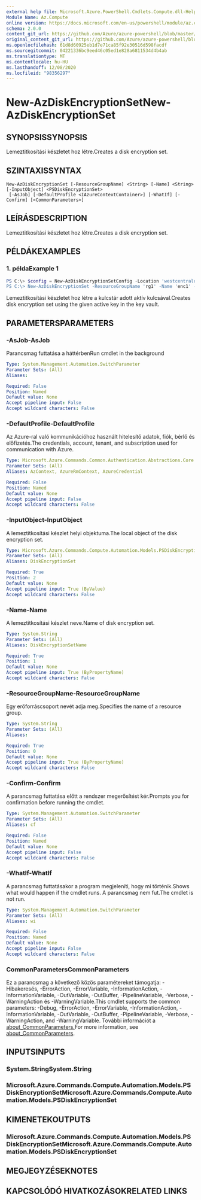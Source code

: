 ```yaml
---
external help file: Microsoft.Azure.PowerShell.Cmdlets.Compute.dll-Help.xml
Module Name: Az.Compute
online version: https://docs.microsoft.com/en-us/powershell/module/az.compute/new-azdiskencryptionset.md
schema: 2.0.0
content_git_url: https://github.com/Azure/azure-powershell/blob/master/src/Compute/Compute/help/New-AzDiskEncryptionSet.md
original_content_git_url: https://github.com/Azure/azure-powershell/blob/master/src/Compute/Compute/help/New-AzDiskEncryptionSet.md
ms.openlocfilehash: 61d8d60925eb1d7e71ca85f92e30516d598facdf
ms.sourcegitcommit: 04221336bc9eed46c05ed1e828a6811534d4b4ab
ms.translationtype: MT
ms.contentlocale: hu-HU
ms.lasthandoff: 12/08/2020
ms.locfileid: "98356297"
---
```

# <span data-ttu-id="bd444-101">New-AzDiskEncryptionSet</span><span class="sxs-lookup"><span data-stu-id="bd444-101">New-AzDiskEncryptionSet</span></span>

## <span data-ttu-id="bd444-102">SYNOPSIS</span><span class="sxs-lookup"><span data-stu-id="bd444-102">SYNOPSIS</span></span>
<span data-ttu-id="bd444-103">Lemeztitkosítási készletet hoz létre.</span><span class="sxs-lookup"><span data-stu-id="bd444-103">Creates a disk encryption set.</span></span>

## <span data-ttu-id="bd444-104">SZINTAXIS</span><span class="sxs-lookup"><span data-stu-id="bd444-104">SYNTAX</span></span>

```
New-AzDiskEncryptionSet [-ResourceGroupName] <String> [-Name] <String> [-InputObject] <PSDiskEncryptionSet>
 [-AsJob] [-DefaultProfile <IAzureContextContainer>] [-WhatIf] [-Confirm] [<CommonParameters>]
```

## <span data-ttu-id="bd444-105">LEÍRÁS</span><span class="sxs-lookup"><span data-stu-id="bd444-105">DESCRIPTION</span></span>
<span data-ttu-id="bd444-106">Lemeztitkosítási készletet hoz létre.</span><span class="sxs-lookup"><span data-stu-id="bd444-106">Creates a disk encryption set.</span></span>

## <span data-ttu-id="bd444-107">PÉLDÁK</span><span class="sxs-lookup"><span data-stu-id="bd444-107">EXAMPLES</span></span>

### <span data-ttu-id="bd444-108">1. példa</span><span class="sxs-lookup"><span data-stu-id="bd444-108">Example 1</span></span>
```powershell
PS C:\> $config = New-AzDiskEncryptionSetConfig -Location 'westcentralus' -KeyUrl "https://valut1.vault.azure.net:443/keys/key1/mykey" -SourceVaultId '/subscriptions/00000000-0000-0000-0000-000000000000/resourceGroups/rg1/providers/Microsoft.KeyVault/vaults/vault1 -IdentityType 'SystemAssigned'
PS C:\> New-AzDiskEncryptionSet -ResourceGroupName 'rg1' -Name 'enc1' -DiskEncryptionSet $config;
```

<span data-ttu-id="bd444-109">Lemeztitkosítási készletet hoz létre a kulcstár adott aktív kulcsával.</span><span class="sxs-lookup"><span data-stu-id="bd444-109">Creates disk encryption set using the given active key in the key vault.</span></span>

## <span data-ttu-id="bd444-110">PARAMETERS</span><span class="sxs-lookup"><span data-stu-id="bd444-110">PARAMETERS</span></span>

### <span data-ttu-id="bd444-111">-AsJob</span><span class="sxs-lookup"><span data-stu-id="bd444-111">-AsJob</span></span>
<span data-ttu-id="bd444-112">Parancsmag futtatása a háttérben</span><span class="sxs-lookup"><span data-stu-id="bd444-112">Run cmdlet in the background</span></span>

```yaml
Type: System.Management.Automation.SwitchParameter
Parameter Sets: (All)
Aliases:

Required: False
Position: Named
Default value: None
Accept pipeline input: False
Accept wildcard characters: False
```

### <span data-ttu-id="bd444-113">-DefaultProfile</span><span class="sxs-lookup"><span data-stu-id="bd444-113">-DefaultProfile</span></span>
<span data-ttu-id="bd444-114">Az Azure-ral való kommunikációhoz használt hitelesítő adatok, fiók, bérlő és előfizetés.</span><span class="sxs-lookup"><span data-stu-id="bd444-114">The credentials, account, tenant, and subscription used for communication with Azure.</span></span>

```yaml
Type: Microsoft.Azure.Commands.Common.Authentication.Abstractions.Core.IAzureContextContainer
Parameter Sets: (All)
Aliases: AzContext, AzureRmContext, AzureCredential

Required: False
Position: Named
Default value: None
Accept pipeline input: False
Accept wildcard characters: False
```

### <span data-ttu-id="bd444-115">-InputObject</span><span class="sxs-lookup"><span data-stu-id="bd444-115">-InputObject</span></span>
<span data-ttu-id="bd444-116">A lemeztitkosítási készlet helyi objektuma.</span><span class="sxs-lookup"><span data-stu-id="bd444-116">The local object of the disk encryption set.</span></span>

```yaml
Type: Microsoft.Azure.Commands.Compute.Automation.Models.PSDiskEncryptionSet
Parameter Sets: (All)
Aliases: DiskEncryptionSet

Required: True
Position: 2
Default value: None
Accept pipeline input: True (ByValue)
Accept wildcard characters: False
```

### <span data-ttu-id="bd444-117">-Name</span><span class="sxs-lookup"><span data-stu-id="bd444-117">-Name</span></span>
<span data-ttu-id="bd444-118">A lemeztitkosítási készlet neve.</span><span class="sxs-lookup"><span data-stu-id="bd444-118">Name of disk encryption set.</span></span>

```yaml
Type: System.String
Parameter Sets: (All)
Aliases: DiskEncryptionSetName

Required: True
Position: 1
Default value: None
Accept pipeline input: True (ByPropertyName)
Accept wildcard characters: False
```

### <span data-ttu-id="bd444-119">-ResourceGroupName</span><span class="sxs-lookup"><span data-stu-id="bd444-119">-ResourceGroupName</span></span>
<span data-ttu-id="bd444-120">Egy erőforráscsoport nevét adja meg.</span><span class="sxs-lookup"><span data-stu-id="bd444-120">Specifies the name of a resource group.</span></span>

```yaml
Type: System.String
Parameter Sets: (All)
Aliases:

Required: True
Position: 0
Default value: None
Accept pipeline input: True (ByPropertyName)
Accept wildcard characters: False
```

### <span data-ttu-id="bd444-121">-Confirm</span><span class="sxs-lookup"><span data-stu-id="bd444-121">-Confirm</span></span>
<span data-ttu-id="bd444-122">A parancsmag futtatása előtt a rendszer megerősítést kér.</span><span class="sxs-lookup"><span data-stu-id="bd444-122">Prompts you for confirmation before running the cmdlet.</span></span>

```yaml
Type: System.Management.Automation.SwitchParameter
Parameter Sets: (All)
Aliases: cf

Required: False
Position: Named
Default value: None
Accept pipeline input: False
Accept wildcard characters: False
```

### <span data-ttu-id="bd444-123">-WhatIf</span><span class="sxs-lookup"><span data-stu-id="bd444-123">-WhatIf</span></span>
<span data-ttu-id="bd444-124">A parancsmag futtatásakor a program megjeleníti, hogy mi történik.</span><span class="sxs-lookup"><span data-stu-id="bd444-124">Shows what would happen if the cmdlet runs.</span></span>
<span data-ttu-id="bd444-125">A parancsmag nem fut.</span><span class="sxs-lookup"><span data-stu-id="bd444-125">The cmdlet is not run.</span></span>

```yaml
Type: System.Management.Automation.SwitchParameter
Parameter Sets: (All)
Aliases: wi

Required: False
Position: Named
Default value: None
Accept pipeline input: False
Accept wildcard characters: False
```

### <span data-ttu-id="bd444-126">CommonParameters</span><span class="sxs-lookup"><span data-stu-id="bd444-126">CommonParameters</span></span>
<span data-ttu-id="bd444-127">Ez a parancsmag a következő közös paramétereket támogatja: -Hibakeresés, -ErrorAction, -ErrorVariable, -InformationAction, -InformationVariable, -OutVariable, -OutBuffer, -PipelineVariable, -Verbose, -WarningAction és -WarningVariable.</span><span class="sxs-lookup"><span data-stu-id="bd444-127">This cmdlet supports the common parameters: -Debug, -ErrorAction, -ErrorVariable, -InformationAction, -InformationVariable, -OutVariable, -OutBuffer, -PipelineVariable, -Verbose, -WarningAction, and -WarningVariable.</span></span> <span data-ttu-id="bd444-128">További információt a [about_CommonParameters.](http://go.microsoft.com/fwlink/?LinkID=113216)</span><span class="sxs-lookup"><span data-stu-id="bd444-128">For more information, see [about_CommonParameters](http://go.microsoft.com/fwlink/?LinkID=113216).</span></span>

## <span data-ttu-id="bd444-129">INPUTS</span><span class="sxs-lookup"><span data-stu-id="bd444-129">INPUTS</span></span>

### <span data-ttu-id="bd444-130">System.String</span><span class="sxs-lookup"><span data-stu-id="bd444-130">System.String</span></span>

### <span data-ttu-id="bd444-131">Microsoft.Azure.Commands.Compute.Automation.Models.PSDiskEncryptionSet</span><span class="sxs-lookup"><span data-stu-id="bd444-131">Microsoft.Azure.Commands.Compute.Automation.Models.PSDiskEncryptionSet</span></span>

## <span data-ttu-id="bd444-132">KIMENETEK</span><span class="sxs-lookup"><span data-stu-id="bd444-132">OUTPUTS</span></span>

### <span data-ttu-id="bd444-133">Microsoft.Azure.Commands.Compute.Automation.Models.PSDiskEncryptionSet</span><span class="sxs-lookup"><span data-stu-id="bd444-133">Microsoft.Azure.Commands.Compute.Automation.Models.PSDiskEncryptionSet</span></span>

## <span data-ttu-id="bd444-134">MEGJEGYZÉSEK</span><span class="sxs-lookup"><span data-stu-id="bd444-134">NOTES</span></span>

## <span data-ttu-id="bd444-135">KAPCSOLÓDÓ HIVATKOZÁSOK</span><span class="sxs-lookup"><span data-stu-id="bd444-135">RELATED LINKS</span></span>
